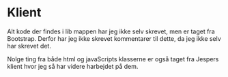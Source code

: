 # Klient

Alt kode der findes i lib mappen har jeg ikke selv skrevet, men er taget fra Bootstrap.
Derfor har jeg ikke skrevet kommentarer til dette, da jeg ikke selv har skrevet det.

Nolge ting fra både html og javaScripts klasserne er også taget fra Jespers klient hvor jeg så har videre harbejdet på dem.